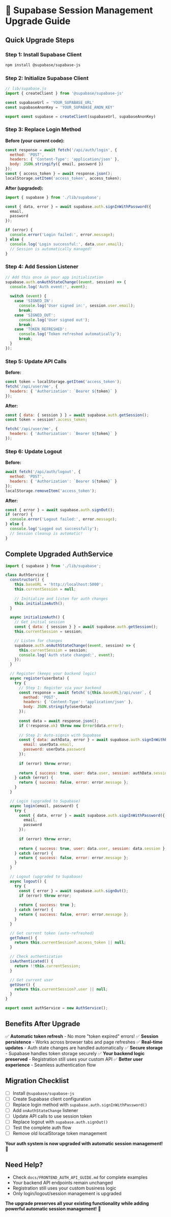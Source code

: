 # 🚀 Supabase Session Management Upgrade Guide

## Quick Upgrade Steps

### Step 1: Install Supabase Client
```bash
npm install @supabase/supabase-js
```

### Step 2: Initialize Supabase Client
```javascript
// lib/supabase.js
import { createClient } from '@supabase/supabase-js'

const supabaseUrl = 'YOUR_SUPABASE_URL'
const supabaseAnonKey = 'YOUR_SUPABASE_ANON_KEY'

export const supabase = createClient(supabaseUrl, supabaseAnonKey)
```

### Step 3: Replace Login Method
**Before (your current code):**
```javascript
const response = await fetch('/api/auth/login', {
  method: 'POST',
  headers: { 'Content-Type': 'application/json' },
  body: JSON.stringify({ email, password })
});
const { access_token } = await response.json();
localStorage.setItem('access_token', access_token);
```

**After (upgraded):**
```javascript
import { supabase } from './lib/supabase';

const { data, error } = await supabase.auth.signInWithPassword({
  email,
  password
});

if (error) {
  console.error('Login failed:', error.message);
} else {
  console.log('Login successful:', data.user.email);
  // Session is automatically managed!
}
```

### Step 4: Add Session Listener
```javascript
// Add this once in your app initialization
supabase.auth.onAuthStateChange((event, session) => {
  console.log('Auth event:', event);
  
  switch (event) {
    case 'SIGNED_IN':
      console.log('User signed in:', session.user.email);
      break;
    case 'SIGNED_OUT':
      console.log('User signed out');
      break;
    case 'TOKEN_REFRESHED':
      console.log('Token refreshed automatically');
      break;
  }
});
```

### Step 5: Update API Calls
**Before:**
```javascript
const token = localStorage.getItem('access_token');
fetch('/api/user/me', {
  headers: { 'Authorization': `Bearer ${token}` }
});
```

**After:**
```javascript
const { data: { session } } = await supabase.auth.getSession();
const token = session?.access_token;

fetch('/api/user/me', {
  headers: { 'Authorization': `Bearer ${token}` }
});
```

### Step 6: Update Logout
**Before:**
```javascript
await fetch('/api/auth/logout', {
  method: 'POST',
  headers: { 'Authorization': `Bearer ${token}` }
});
localStorage.removeItem('access_token');
```

**After:**
```javascript
const { error } = await supabase.auth.signOut();
if (error) {
  console.error('Logout failed:', error.message);
} else {
  console.log('Logged out successfully');
  // Session cleanup is automatic!
}
```

## Complete Upgraded AuthService

```javascript
import { supabase } from './lib/supabase';

class AuthService {
  constructor() {
    this.baseURL = 'http://localhost:5000';
    this.currentSession = null;
    
    // Initialize and listen for auth changes
    this.initializeAuth();
  }

  async initializeAuth() {
    // Get initial session
    const { data: { session } } = await supabase.auth.getSession();
    this.currentSession = session;

    // Listen for changes
    supabase.auth.onAuthStateChange((event, session) => {
      this.currentSession = session;
      console.log('Auth state changed:', event);
    });
  }

  // Register (keeps your backend logic)
  async register(userData) {
    try {
      // Step 1: Register via your backend
      const response = await fetch(`${this.baseURL}/api/user`, {
        method: 'POST',
        headers: { 'Content-Type': 'application/json' },
        body: JSON.stringify(userData)
      });
      
      const data = await response.json();
      if (!response.ok) throw new Error(data.error);
      
      // Step 2: Auto-signin with Supabase
      const { data: authData, error } = await supabase.auth.signInWithPassword({
        email: userData.email,
        password: userData.password
      });
      
      if (error) throw error;
      
      return { success: true, user: data.user, session: authData.session };
    } catch (error) {
      return { success: false, error: error.message };
    }
  }

  // Login (upgraded to Supabase)
  async login(email, password) {
    try {
      const { data, error } = await supabase.auth.signInWithPassword({
        email,
        password
      });
      
      if (error) throw error;
      
      return { success: true, user: data.user, session: data.session };
    } catch (error) {
      return { success: false, error: error.message };
    }
  }

  // Logout (upgraded to Supabase)
  async logout() {
    try {
      const { error } = await supabase.auth.signOut();
      if (error) throw error;
      
      return { success: true };
    } catch (error) {
      return { success: false, error: error.message };
    }
  }

  // Get current token (auto-refreshed)
  getToken() {
    return this.currentSession?.access_token || null;
  }

  // Check authentication
  isAuthenticated() {
    return !!this.currentSession;
  }

  // Get current user
  getUser() {
    return this.currentSession?.user || null;
  }
}

export const authService = new AuthService();
```

## Benefits After Upgrade

✅ **Automatic token refresh** - No more "token expired" errors!
✅ **Session persistence** - Works across browser tabs and page refreshes
✅ **Real-time updates** - Auth state changes are handled automatically
✅ **Secure storage** - Supabase handles token storage securely
✅ **Your backend logic preserved** - Registration still uses your custom API
✅ **Better user experience** - Seamless authentication flow

## Migration Checklist

- [ ] Install `@supabase/supabase-js`
- [ ] Create Supabase client configuration
- [ ] Replace login method with `supabase.auth.signInWithPassword()`
- [ ] Add `onAuthStateChange` listener
- [ ] Update API calls to use session token
- [ ] Replace logout with `supabase.auth.signOut()`
- [ ] Test the complete auth flow
- [ ] Remove old localStorage token management

**Your auth system is now upgraded with automatic session management!** 🎉

## Need Help?

- Check `docs/FRONTEND_AUTH_API_GUIDE.md` for complete examples
- Your backend API endpoints remain unchanged
- Registration still uses your custom business logic
- Only login/logout/session management is upgraded

**The upgrade preserves all your existing functionality while adding powerful automatic session management!** 🚀
